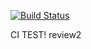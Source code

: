 [![Build Status](https://travis-ci.org/h-ci-user01/test.svg?branch=master)](https://travis-ci.org/h-ci-user01/test)

CI TEST! review2
